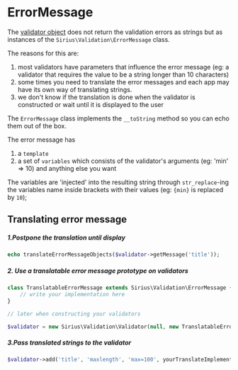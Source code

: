 # ErrorMessage

The [validator object](validator.md) does not return the validation errors as strings but as instances of the `Sirius\Validation\ErrorMessage` class.

The reasons for this are:

1. most validators have parameters that influence the error message (eg: a validator that requires the value to be a string longer than 10 characters)
2. some times you need to translate the error messages and each app may have its own way of translating strings.
3. we don't know if the translation is done when the validator is constructed or wait until it is displayed to the user

The `ErrorMessage` class implements the `__toString` method so you can echo them out of the box.

The error message has

1. a `template`
2. a set of `variables` which consists of the validator's arguments (eg: 'min' => 10) and anything else you want

The variables are 'injected' into the resulting string through `str_replace`-ing the variables name inside brackets with their values (eg: `{min}` is replaced by `10`);

## Translating error message

##### 1.Postpone the translation until display

```php
echo translateErrorMessageObjects($validator->getMessage('title'));
```

##### 2. Use a translatable error message prototype on validators

```php
class TranslatableErrorMessage extends Sirius\Validation\ErrorMessage {
	// write your implementation here
}

// later when constructing your validators

$validator = new Sirius\Validation\Validator(null, new TranslatableErrorMessage);
```

##### 3.Pass translated strings to the validator

```php
$validator->add('title', 'maxlength', 'max=100', yourTranslateImplementation('{label} must have less than {max} characters'), yourTranslateImplementation('Title'));
```
